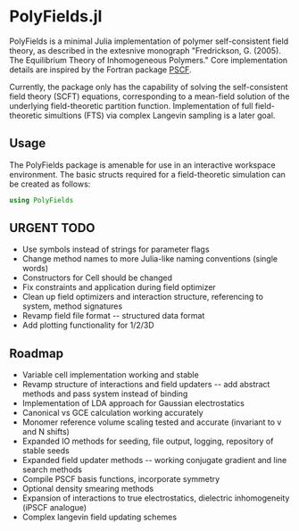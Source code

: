 # PolyFields.jl

PolyFields is a minimal Julia implementation of polymer self-consistent field theory,
as described in the extesnive monograph
"Fredrickson, G. (2005). The Equilibrium Theory of Inhomogeneous Polymers."
Core implementation details are inspired by the Fortran package [PSCF](https://github.com/dmorse/pscf).

Currently, the package only has the capability of solving the self-consistent field theory (SCFT) equations,
corresponding to a mean-field solution of the underlying field-theoretic partition function.
Implementation of full field-theoretic simultions (FTS) via complex Langevin sampling is a later goal.

## Usage

The PolyFields package is amenable for use in an interactive workspace environment.
The basic structs required for a field-theoretic simulation can be created as follows:

```julia
using PolyFields
```

## URGENT TODO

* Use symbols instead of strings for parameter flags
* Change method names to more Julia-like naming conventions (single words)
* Constructors for Cell should be changed
* Fix constraints and application during field optimizer
* Clean up field optimizers and interaction structure, referencing to system, method signatures
* Revamp field file format -- structured data format
* Add plotting functionality for 1/2/3D

## Roadmap

* Variable cell implementation working and stable
* Revamp structure of interactions and field updaters -- add abstract methods and pass system instead of binding
* Implementation of LDA approach for Gaussian electrostatics
* Canonical vs GCE calculation working accurately
* Monomer reference volume scaling tested and accurate (invariant to v and N shifts)
* Expanded IO methods for seeding, file output, logging, repository of stable seeds
* Expanded field updater methods -- working conjugate gradient and line search methods
* Compile PSCF basis functions, incorporate symmetry
* Optional density smearing methods
* Expansion of interactions to true electrostatics, dielectric inhomogeneity (iPSCF analogue)
* Complex langevin field updating schemes
